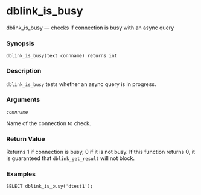 # dblink\_is\_busy

dblink\_is\_busy — checks if connection is busy with an async query

### Synopsis

```
dblink_is_busy(text connname) returns int
```

### Description

`dblink_is_busy` tests whether an async query is in progress.

### Arguments

_`connname`_

Name of the connection to check.

### Return Value

Returns 1 if connection is busy, 0 if it is not busy. If this function returns 0, it is guaranteed that `dblink_get_result` will not block.

### Examples

```
SELECT dblink_is_busy('dtest1');
```
